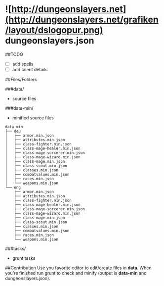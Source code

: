 ![http://dungeonslayers.net](http://dungeonslayers.net/grafiken/layout/dslogopur.png)
dungeonslayers.json
=============

##TODO
- [ ] add spells
- [ ] add talent details

##Files/Folders

###data/
+ source files

###data-min/
+ minified source files

```
data-min
├── deu
│   ├── armor.min.json
│   ├── attributes.min.json
│   ├── class-fighter.min.json
│   ├── class-mage-healer.min.json
│   ├── class-mage-sorcerer.min.json
│   ├── class-mage-wizard.min.json
│   ├── class-mage.min.json
│   ├── class-scout.min.json
│   ├── classes.min.json
│   ├── combatvalues.min.json
│   ├── races.min.json
│   └── weapons.min.json
└── eng
    ├── armor.min.json
    ├── attributes.min.json
    ├── class-fighter.min.json
    ├── class-mage-healer.min.json
    ├── class-mage-sorcerer.min.json
    ├── class-mage-wizard.min.json
    ├── class-mage.min.json
    ├── class-scout.min.json
    ├── classes.min.json
    ├── combatvalues.min.json
    ├── races.min.json
    └── weapons.min.json
```

###tasks/
+ grunt tasks

##Contribution
Use you favorite editor to edit/create files in **data**. When you're finished run grunt to check and minify (output is **data-min** and dungeonslayers.json).



